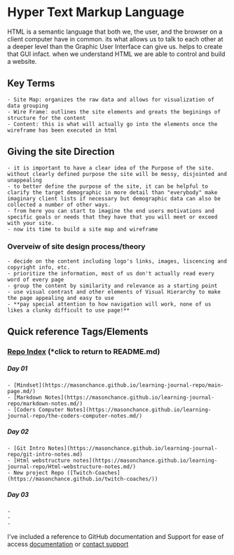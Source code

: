 
# Hyper Text Markup Language

HTML is a semantic language that both we, the user, and the browser on a client computer have in common. its what allows us to talk to each other at a deeper level than the Graphic User Interface can give us. helps to create that GUI infact. when we understand HTML we are able to control and build a website. 

## Key Terms
    
    - Site Map: organizes the raw data and allows for visualization of data grouping
    - Wire Frame: outlines the site elements and greats the beginings of structure for the content
    - Content: this is what will actually go into the elements once the wireframe has been executed in html



## Giving the site Direction
    - it is important to have a clear idea of the Purpose of the site. without clearly defined purpose the site will be messy, disjointed and unappealing
    - to better define the purpose of the site, it can be helpful to clarify the target demographic in more detail than "everybody" make imaginary client lists if necessary but demographic data can also be collected a number of other ways. 
    - from here you can start to imagine the end users motivations and specific goals or needs that they have that you will meet or exceed with your site. 
    - now its time to build a site map and wireframe

### Overveiw of site design process/theory
    - decide on the content including logo's links, images, liscencing and copyright info, etc. 
    - prioritize the information, most of us don't actually read every word of every page
    - group the content by similarity and relevance as a starting point
    - use visual contrast and other elements of Visual Hierarchy to make the page appealing and easy to use
    - **pay special attention to how navigation will work, none of us likes a clunky difficult to use page!**
    

<!-- unordered list of notes including the importance of nesting-->

## Quick reference Tags/Elements





### [Repo Index](https://masonchance.github.io/learning-journal-repo/) (*click to return to README.md)

##### Day 01
    - [Mindset](https://masonchance.github.io/learning-journal-repo/main-page.md/)
    - [Markdown Notes](https://masonchance.github.io/learning-journal-repo/markdown-notes.md/)
    - [Coders Computer Notes](https://masonchance.github.io/learning-journal-repo/the-coders-computer-notes.md/)

##### Day 02
    - [Git Intro Notes](https://masonchance.github.io/learning-journal-repo/git-intro-notes.md)
    - [Html webstructure notes](https://masonchance.github.io/learning-journal-repo/Html-webstructure-notes.md/)
    - New project Repo ([Twitch-Coaches](https://masonchance.github.io/twitch-coaches/))

##### Day 03
    -
    -
    -

I've included a reference to GitHub documentation and Support for ease of access
[documentation](https://help.github.com/categories/github-pages-basics/) or [contact support](https://github.com/contact)